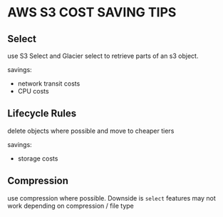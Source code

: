 # AWS S3 COST SAVING TIPS

## Select

use S3 Select and Glacier select to retrieve parts of an s3 object.

savings:
- network transit costs
- CPU costs

## Lifecycle Rules

delete objects where possible and move to cheaper tiers

savings:
- storage costs

## Compression

use compression where possible. Downside is `select` features may not work
depending on compression / file type